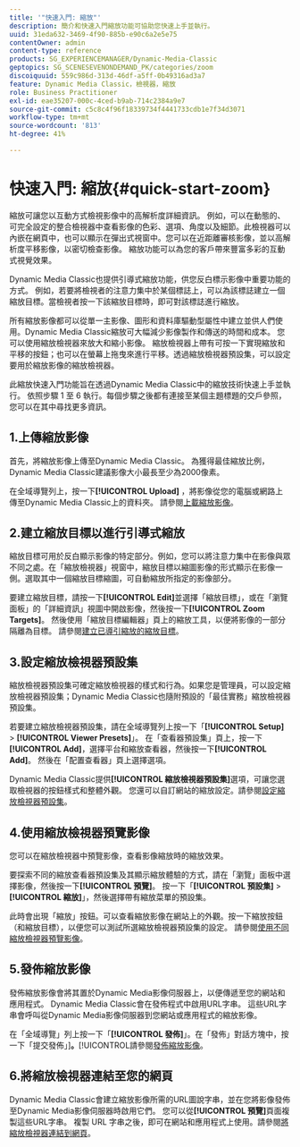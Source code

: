 ```yaml
---
title: '"快速入門: 縮放"'
description: 簡介和快速入門縮放功能可協助您快速上手並執行。
uuid: 31eda632-3469-4f90-885b-e90c6a2e5e75
contentOwner: admin
content-type: reference
products: SG_EXPERIENCEMANAGER/Dynamic-Media-Classic
geptopics: SG_SCENESEVENONDEMAND_PK/categories/zoom
discoiquuid: 559c986d-313d-46df-a5ff-0b49316ad3a7
feature: Dynamic Media Classic，檢視器，縮放
role: Business Practitioner
exl-id: eae35207-000c-4ced-b9ab-714c2384a9e7
source-git-commit: c5c8c4f96f18339734f4441733cdb1e7f34d3071
workflow-type: tm+mt
source-wordcount: '813'
ht-degree: 41%

---
```


# 快速入門: 縮放{#quick-start-zoom}

縮放可讓您以互動方式檢視影像中的高解析度詳細資訊。 例如，可以在動態的、可完全設定的整合檢視器中查看影像的色彩、選項、角度以及細節。此檢視器可以內嵌在網頁中，也可以顯示在彈出式視窗中。您可以在近距離審核影像，並以高解析度平移影像，以密切檢查影像。 縮放功能可以為您的客戶帶來豐富多彩的互動式視覺效果。

Dynamic Media Classic也提供引導式縮放功能，供您反白標示影像中重要功能的方式。 例如，若要將檢視者的注意力集中於某個標誌上，可以為該標誌建立一個縮放目標。當檢視者按一下該縮放目標時，即可對該標誌進行縮放。

所有縮放影像都可以從單一主影像、圖形和資料庫驅動型屬性中建立並供人們使用。Dynamic Media Classic縮放可大幅減少影像製作和傳送的時間和成本。 您可以使用縮放檢視器來放大和縮小影像。 縮放檢視器上帶有可按一下實現縮放和平移的按鈕；也可以在螢幕上拖曳來進行平移。透過縮放檢視器預設集，可以設定要用於縮放影像的縮放檢視器。

此縮放快速入門功能旨在透過Dynamic Media Classic中的縮放技術快速上手並執行。 依照步驟 1 至 6 執行。每個步驟之後都有連接至某個主題標題的交戶參照，您可以在其中尋找更多資訊。

## 1.上傳縮放影像

首先，將縮放影像上傳至Dynamic Media Classic。 為獲得最佳縮放比例，Dynamic Media Classic建議影像大小最長至少為2000像素。

在全域導覽列上，按一下&#x200B;**[!UICONTROL Upload]** ，將影像從您的電腦或網路上傳至Dynamic Media Classic上的資料夾。 請參閱[上載縮放影像](uploading-zoom-images.md#uploading_zoom_images)。

## 2.建立縮放目標以進行引導式縮放

縮放目標可用於反白顯示影像的特定部分。例如，您可以將注意力集中在影像與眾不同之處。在「縮放檢視器」視窗中，縮放目標以縮圖影像的形式顯示在影像一側。選取其中一個縮放目標縮圖，可自動縮放所指定的影像部分。

要建立縮放目標，請按一下&#x200B;**[!UICONTROL Edit]**&#x200B;並選擇「縮放目標」，或在「瀏覽面板」的「詳細資訊」視圖中開啟影像，然後按一下&#x200B;**[!UICONTROL Zoom Targets]**。 然後使用「縮放目標編輯器」頁上的縮放工具，以便將影像的一部分隔離為目標。 請參閱[建立已導引縮放的縮放目標](creating-zoom-targets-guided-zoom.md#creating_zoom_targets_for_guided_zoom)。

## 3.設定縮放檢視器預設集

縮放檢視器預設集可確定縮放檢視器的樣式和行為。如果您是管理員，可以設定縮放檢視器預設集；Dynamic Media Classic也隨附預設的「最佳實務」縮放檢視器預設集。

若要建立縮放檢視器預設集，請在全域導覽列上按一下「**[!UICONTROL Setup]** > **[!UICONTROL Viewer Presets]**」。 在「查看器預設集」頁上，按一下&#x200B;**[!UICONTROL Add]**，選擇平台和縮放查看器，然後按一下&#x200B;**[!UICONTROL Add]**。 然後在「配置查看器」頁上選擇選項。

Dynamic Media Classic提供&#x200B;**[!UICONTROL 縮放檢視器預設集]**&#x200B;選項，可讓您選取檢視器的按鈕樣式和整體外觀。 您還可以自訂網站的縮放設定。請參閱[設定縮放檢視器預設集](setting-zoom-viewer-presets.md#setting_up_zoom_viewer_presets)。

## 4.使用縮放檢視器預覽影像

您可以在縮放檢視器中預覽影像，查看影像縮放時的縮放效果。

要探索不同的縮放查看器預設集及其顯示縮放體驗的方式，請在「瀏覽」面板中選擇影像，然後按一下&#x200B;**[!UICONTROL 預覽]**。 按一下「**[!UICONTROL 預設集]** > **[!UICONTROL 縮放]**」，然後選擇帶有縮放菜單的預設集。

此時會出現「縮放」按鈕。可以查看縮放影像在網站上的外觀。按一下縮放按鈕（和縮放目標），以便您可以測試所選縮放檢視器預設集的設定。 請參閱[使用不同縮放檢視器預覽影像](previewing-image-assets-different-zoom.md#previewing_image_assets_with_different_zoom_viewers)。

## 5.發佈縮放影像

發佈縮放影像會將其置於Dynamic Media影像伺服器上，以便傳遞至您的網站和應用程式。 Dynamic Media Classic會在發佈程式中啟用URL字串。 這些URL字串會呼叫從Dynamic Media影像伺服器到您網站或應用程式的縮放影像。

在「全域導覽」列上按一下「**[!UICONTROL 發佈]**」。在「發佈」對話方塊中，按一下「提交發佈」]**。**[!UICONTROL &#x200B;請參閱[發佈縮放影像](publishing-zoom-images.md#publishing_zoom_images)。

## 6.將縮放檢視器連結至您的網頁

Dynamic Media Classic會建立縮放影像所需的URL圖說字串，並在您將影像發佈至Dynamic Media影像伺服器時啟用它們。 您可以從&#x200B;**[!UICONTROL 預覽]**&#x200B;頁面複製這些URL字串。 複製 URL 字串之後，即可在網站和應用程式上使用。請參閱[將縮放檢視器連結到網頁](linking-zoom-viewers-web-pages.md#linking_zoom_viewers_to_your_web_pages)。
